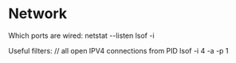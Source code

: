 Network
===
Which ports are wired:
		netstat --listen
		lsof -i
		
Useful filters:
		// all open IPV4 connections from PID
		lsof -i 4 -a -p 1
		
